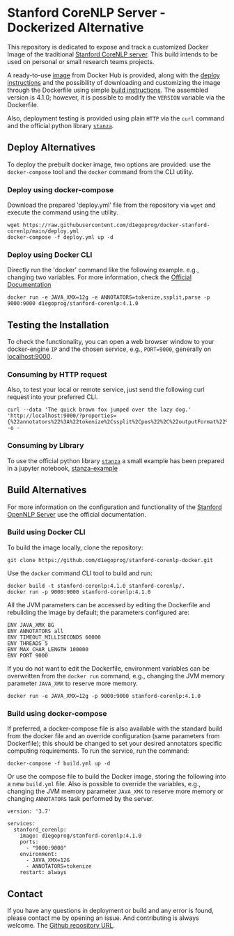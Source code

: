 # Stanford CoreNLP Server - Dockerized Alternative

This repository is dedicated to expose and track a customized Docker Image of the traditional [Stanford CoreNLP server](http://stanfordnlp.github.io/CoreNLP/corenlp-server.html). This build intends to be used on personal or small research teams projects.

A ready-to-use [image](https://hub.docker.com/r/d1egoprog/stanford-corenlp) from Docker Hub is provided, along with the [deploy instructions](#deploy-alternatives) and the possibility of downloading and customizing the image through the Dockerfile using simple [build instructions](#build-alternatives). The assembled version is 4.1.0; however, it is possible to modify the `VERSION` variable via the Dockerfile.

Also, deployment testing is provided using plain `HTTP` via the `curl` command and the official python library [`stanza`](https://stanfordnlp.github.io/stanza/).

## Deploy Alternatives

To deploy the prebuilt docker image, two options are provided: use the `docker-compose` tool and the `docker` command from the CLI utility.

### Deploy using docker-compose

Download the prepared 'deploy.yml' file from the repository via `wget` and execute the command using the utility.

```
wget https://raw.githubusercontent.com/d1egoprog/docker-stanford-corenlp/main/deploy.yml
docker-compose -f deploy.yml up -d
```

### Deploy using Docker CLI

Directly run the 'docker' command like the following example. e.g., changing two variables. For more information, check the [Official Documentation](http://stanfordnlp.github.io/CoreNLP/corenlp-server.html)

```
docker run -e JAVA_XMX=12g -e ANNOTATORS=tokenize,ssplit,parse -p 9000:9000 d1egoprog/stanford-corenlp:4.1.0
```

## Testing the Installation

To check the functionality, you can open a web browser window to your docker-engine `IP` and the chosen service, e.g., `PORT=9000`, generally on [localhost:9000](http://localhost:9000). 

### Consuming by HTTP request

Also, to test your local or remote service, just send the following curl request into your preferred CLI.

```
curl --data 'The quick brown fox jumped over the lazy dog.' 'http://localhost:9000/?properties={%22annotators%22%3A%22tokenize%2Cssplit%2Cpos%22%2C%22outputFormat%22%3A%22json%22}' -o -
```

### Consuming by Library

To use the official python library [`stanza`](https://stanfordnlp.github.io/stanza/) a small example has been prepared in a jupyter notebook, [stanza-example](https://github.com/d1egoprog/docker-stanford-corenlp/blob/main/stanza-example.ipynb)

## Build Alternatives

For more information on the configuration and functionality of the [Stanford OpenNLP Server](https://stanfordnlp.github.io/CoreNLP/corenlp-server.html) use the official documentation.

### Build using Docker CLI

To build the image locally, clone the repository: 

```
git clone https://github.com/d1egoprog/stanford-corenlp-docker.git
```

Use the `docker` command CLI tool to build and run:

```
docker build -t stanford-corenlp:4.1.0 stanford-corenlp/.
docker run -p 9000:9000 stanford-corenlp:4.1.0
```

All the JVM parameters can be accessed by editing the Dockerfile and rebuilding the image by default; the parameters configured are:

```
ENV JAVA_XMX 8G
ENV ANNOTATORS all
ENV TIMEOUT_MILLISECONDS 60000
ENV THREADS 5
ENV MAX_CHAR_LENGTH 100000
ENV PORT 9000
```

If you do not want to edit the Dockerfile, environment variables can be overwritten from the `docker run` command, e.g., changing the JVM memory parameter `JAVA_XMX` to reserve more memory. 

```
docker run -e JAVA_XMX=12g -p 9000:9000 stanford-corenlp:4.1.0
```

### Build using docker-compose

If preferred, a docker-compose file is also available with the standard build from the docker file and an override configuration (same parameters from Dockerfile); this should be changed to set your desired annotators specific computing requirements. To run the service, run the command:

```
docker-compose -f build.yml up -d
```

Or use the compose file to build the Docker image, storing the following into a new `build.yml` file. Also is possible to override the variables, e.g., changing the JVM memory parameter `JAVA_XMX` to reserve more memory or changing `ANNOTATORS` task performed by the server. 

```
version: '3.7'

services:
  stanford_corenlp:
    image: d1egoprog/stanford-corenlp:4.1.0
    ports:
      - "9000:9000"
    environment: 
      - JAVA_XMX=12G
      - ANNOTATORS=tokenize
    restart: always
```

## Contact

If you have any questions in deployment or build and any error is found, please contact me by opening an issue. And contributing is always welcome. The [Github repository URL](https://github.com/d1egoprog/docker-stanford-corenlp/).

